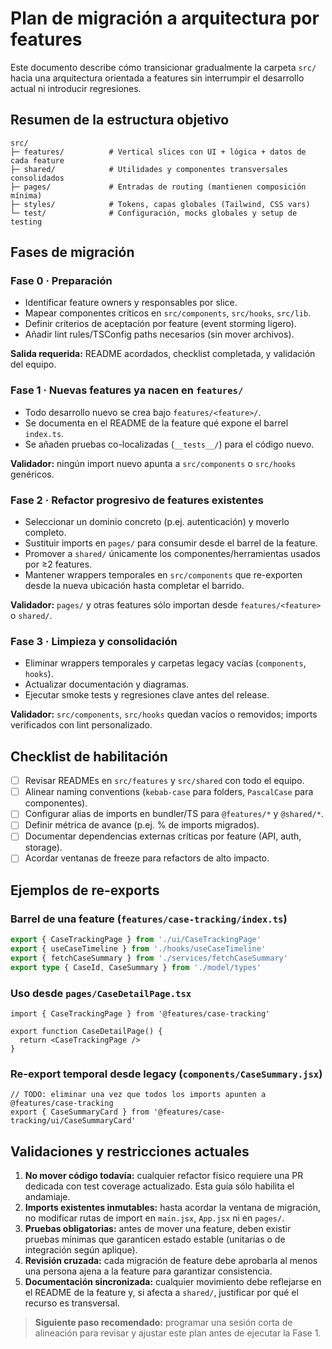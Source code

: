 # Plan de migración a arquitectura por features

Este documento describe cómo transicionar gradualmente la carpeta `src/` hacia una arquitectura orientada a features sin interrumpir el desarrollo actual ni introducir regresiones.

## Resumen de la estructura objetivo

```
src/
├─ features/          # Vertical slices con UI + lógica + datos de cada feature
├─ shared/            # Utilidades y componentes transversales consolidados
├─ pages/             # Entradas de routing (mantienen composición mínima)
├─ styles/            # Tokens, capas globales (Tailwind, CSS vars)
└─ test/              # Configuración, mocks globales y setup de testing
```

## Fases de migración

### Fase 0 · Preparación

- Identificar feature owners y responsables por slice.
- Mapear componentes críticos en `src/components`, `src/hooks`, `src/lib`.
- Definir criterios de aceptación por feature (event storming ligero).
- Añadir lint rules/TSConfig paths necesarios (sin mover archivos).

**Salida requerida:** README acordados, checklist completada, y validación del equipo.

### Fase 1 · Nuevas features ya nacen en `features/`

- Todo desarrollo nuevo se crea bajo `features/<feature>/`.
- Se documenta en el README de la feature qué expone el barrel `index.ts`.
- Se añaden pruebas co-localizadas (`__tests__/`) para el código nuevo.

**Validador:** ningún import nuevo apunta a `src/components` o `src/hooks` genéricos.

### Fase 2 · Refactor progresivo de features existentes

- Seleccionar un dominio concreto (p.ej. autenticación) y moverlo completo.
- Sustituir imports en `pages/` para consumir desde el barrel de la feature.
- Promover a `shared/` únicamente los componentes/herramientas usados por ≥2 features.
- Mantener wrappers temporales en `src/components` que re-exporten desde la nueva ubicación hasta completar el barrido.

**Validador:** `pages/` y otras features sólo importan desde `features/<feature>` o `shared/`.

### Fase 3 · Limpieza y consolidación

- Eliminar wrappers temporales y carpetas legacy vacías (`components`, `hooks`).
- Actualizar documentación y diagramas.
- Ejecutar smoke tests y regresiones clave antes del release.

**Validador:** `src/components`, `src/hooks` quedan vacíos o removidos; imports verificados con lint personalizado.

## Checklist de habilitación

- [ ] Revisar READMEs en `src/features` y `src/shared` con todo el equipo.
- [ ] Alinear naming conventions (`kebab-case` para folders, `PascalCase` para componentes).
- [ ] Configurar alias de imports en bundler/TS para `@features/*` y `@shared/*`.
- [ ] Definir métrica de avance (p.ej. % de imports migrados).
- [ ] Documentar dependencias externas críticas por feature (API, auth, storage).
- [ ] Acordar ventanas de freeze para refactors de alto impacto.

## Ejemplos de re-exports

### Barrel de una feature (`features/case-tracking/index.ts`)

```ts
export { CaseTrackingPage } from './ui/CaseTrackingPage'
export { useCaseTimeline } from './hooks/useCaseTimeline'
export { fetchCaseSummary } from './services/fetchCaseSummary'
export type { CaseId, CaseSummary } from './model/types'
```

### Uso desde `pages/CaseDetailPage.tsx`

```tsx
import { CaseTrackingPage } from '@features/case-tracking'

export function CaseDetailPage() {
  return <CaseTrackingPage />
}
```

### Re-export temporal desde legacy (`components/CaseSummary.jsx`)

```tsx
// TODO: eliminar una vez que todos los imports apunten a @features/case-tracking
export { CaseSummaryCard } from '@features/case-tracking/ui/CaseSummaryCard'
```

## Validaciones y restricciones actuales

1. **No mover código todavía:** cualquier refactor físico requiere una PR dedicada con test coverage actualizado. Esta guía sólo habilita el andamiaje.
2. **Imports existentes inmutables:** hasta acordar la ventana de migración, no modificar rutas de import en `main.jsx`, `App.jsx` ni en `pages/`.
3. **Pruebas obligatorias:** antes de mover una feature, deben existir pruebas mínimas que garanticen estado estable (unitarias o de integración según aplique).
4. **Revisión cruzada:** cada migración de feature debe aprobarla al menos una persona ajena a la feature para garantizar consistencia.
5. **Documentación sincronizada:** cualquier movimiento debe reflejarse en el README de la feature y, si afecta a `shared/`, justificar por qué el recurso es transversal.

> **Siguiente paso recomendado:** programar una sesión corta de alineación para revisar y ajustar este plan antes de ejecutar la Fase 1.
